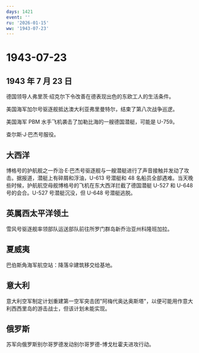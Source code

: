 ```yaml
---
days: 1421
event: ''
ru: '2026-01-15'
ww: '1943-07-23'
---
```


# 1943-07-23

## 1943 年 7 月 23 日

德国领导人弗里茨·绍克尔下令改善在德表现出色的东欧工人的生活条件。

美国海军加尔号驱逐舰抵达澳大利亚弗里曼特尔，结束了第八次战争巡逻。

美国海军 PBM 水手飞机袭击了加勒比海的一艘德国潜艇，可能是 U-759。

查尔斯·J·巴杰号服役。

## 大西洋

博格号的护航舰之一乔治·E·巴杰号驱逐舰与一艘潜艇进行了声音接触并发动了攻击。据报道，潜艇上有碎屑和浮油，U-613
号潜艇和 48
名船员全部遇难。当天晚些时候，护航航空母舰博格号的飞机在东大西洋拦截了德国潜艇
U-527 和 U-648 号的会合。U-527 号潜艇沉没，但 U-648 号潜艇逃脱。

## 英属西太平洋领土

雪风号驱逐舰率领部队运送部队前往所罗门群岛新乔治亚州科隆班加拉。

## 夏威夷

巴伯斯角海军航空站：降落伞建筑移交给基地。

## 意大利

意大利空军制定计划重建第一空军突击团"阿梅代奥达奥斯塔"，以便可能用作意大利西西里岛的游击战士，但该计划未能实现。

## 俄罗斯

苏军向俄罗斯别尔哥罗德发动别尔哥罗德-博戈杜霍夫进攻行动。